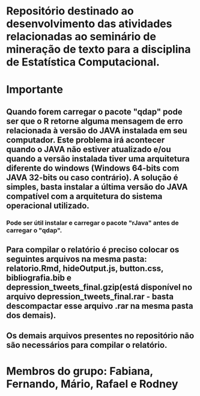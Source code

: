 # Repositório destinado ao desenvolvimento das atividades relacionadas ao seminário de mineração de texto para a disciplina de Estatística Computacional.

# Importante
## Quando forem carregar o pacote "qdap" pode ser que o R retorne alguma mensagem de erro relacionada à versão do JAVA instalada em seu computador. Este problema irá acontecer quando o JAVA não estiver atualizado e/ou quando a versão instalada tiver uma arquitetura diferente do windows (Windows 64-bits com JAVA 32-bits ou caso contrário). A solução é simples, basta instalar a última versão do JAVA compatível com a arquitetura do sistema operacional utilizado.

### Pode ser útil instalar e carregar o pacote "rJava" antes de carregar o "qdap".

## Para compilar o relatório é preciso colocar os seguintes arquivos na mesma pasta: relatorio.Rmd, hideOutput.js, button.css, bibliografia.bib e depression_tweets_final.gzip(está disponível no arquivo depression_tweets_final.rar - basta descompactar esse arquivo .rar na mesma pasta dos demais).

## Os demais arquivos presentes no repositório não são necessários para compilar o relatório. 

# Membros do grupo: Fabiana, Fernando, Mário, Rafael e Rodney
